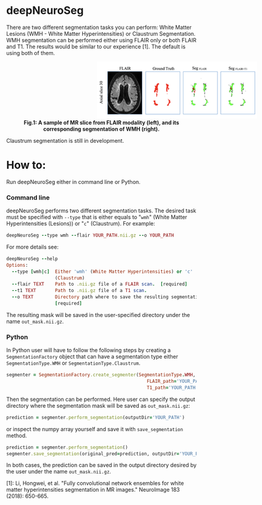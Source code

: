 # deepNeuroSeg
There are two different segmentation tasks you can perform: White Matter Lesions (WMH - White Matter Hyperintensities) or Claustrum Segmentation. WMH segmentation can be performed either using FLAIR only or both FLAIR and T1. The results would be similar to our experience [1]. The default is using both of them.

<figure>
    <img src="images/wmh_example.png"
        alt="WMH Segmentation example"
        width="500px"
        style="margin-left: 200px"
        title="This is a Title"
    />
    <figcaption align = "center"><b>Fig.1: A sample of MR slice from FLAIR modality (left), and its corresponding segmentation of WMH (right).</b></figcaption>
</figure>


Claustrum segmentation is still in development.
# How to:
Run deepNeuroSeg either in command line or Python.
### Command line
deepNeuroSeg performs two different segmentation tasks. The desired task must be specified with <code>--type</code> that is either equals to "<code>wmh</code>" (White Matter Hyperintensities (Lesions)) or "<code>c</code>" (Claustrum). For example:
```ruby
deepNeuroSeg --type wmh --flair YOUR_PATH.nii.gz --o YOUR_PATH
```
For more details see:
```ruby
deepNeuroSeg --help
Options:
  --type [wmh|c]  Either 'wmh' (White Matter Hyperintensities) or 'c'
                  (Claustrum)
  --flair TEXT    Path to .nii.gz file of a FLAIR scan.  [required]
  --t1 TEXT       Path to .nii.gz file of a T1 scan.
  --o TEXT        Directory path where to save the resulting segmentation.
                  [required]
```
The resulting mask will be saved in the user-specified directory under the name <code>out_mask.nii.gz</code>.
### Python
In Python user will have to follow the following steps by creating a <code>SegmentationFactory</code> object that can have a segmentation type either <code>SegmentationType.WMH</code> or <code>SegmentationType.Claustrum</code>.
```ruby
segmenter = SegmentationFactory.create_segmenter(SegmentationType.WMH, 
                                                    FLAIR_path='YOUR_PATH',
                                                    T1_path='YOUR_PATH')
```
Then the segmentation can be performed. Here user can specify the output directory where the segmentation mask will be saved as <code>out_mask.nii.gz</code>:
```ruby
prediction = segmenter.perform_segmentation(outputDir='YOUR_PATH')
```
or inspect the numpy array yourself and save it with <code>save_segmentation</code> method.
```ruby
prediction = segmenter.perform_segmentation()
segmenter.save_segmentation(original_pred=prediction, outputDir='YOUR_PATH')
```
In both cases, the prediction can be saved in the output directory desired by the user under the name <code>out_mask.nii.gz</code>.

[1]: Li, Hongwei, et al. "Fully convolutional network ensembles for white matter hyperintensities segmentation in MR images." NeuroImage 183 (2018): 650-665.